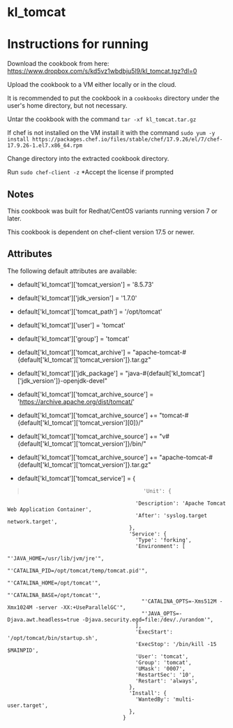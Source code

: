 # kl_tomcat

# Instructions for running

Download the cookbook from here: https://www.dropbox.com/s/kd5vz1wbdbju5l9/kl_tomcat.tgz?dl=0

Upload the cookbook to a VM either locally or in the cloud.

It is recommended to put the cookbook in a `cookbooks` directory under the user's home directory, but not necessary.

Untar the cookbook with the command `tar -xf kl_tomcat.tar.gz`

If chef is not installed on the VM install it with the command `sudo yum -y install https://packages.chef.io/files/stable/chef/17.9.26/el/7/chef-17.9.26-1.el7.x86_64.rpm`

Change directory into the extracted cookbook directory.

Run `sudo chef-client -z`
*Accept the license if prompted

## Notes
This cookbook was built for Redhat/CentOS variants running version 7 or later.

This cookbook is dependent on chef-client version 17.5 or newer.

## Attributes
The following default attributes are available:
* default['kl_tomcat']['tomcat_version']         = '8.5.73'
* default['kl_tomcat']['jdk_version']            = '1.7.0'
* default['kl_tomcat']['tomcat_path']            = '/opt/tomcat'
* default['kl_tomcat']['user']                   = 'tomcat'
* default['kl_tomcat']['group']                  = 'tomcat'
* default['kl_tomcat']['tomcat_archive']         = "apache-tomcat-#{default['kl_tomcat']['tomcat_version']}.tar.gz"
* default['kl_tomcat']['jdk_package']            = "java-#{default['kl_tomcat']['jdk_version']}-openjdk-devel"

* default['kl_tomcat']['tomcat_archive_source']  = 'https://archive.apache.org/dist/tomcat/'
* default['kl_tomcat']['tomcat_archive_source']  += "tomcat-#{default['kl_tomcat']['tomcat_version'][0]}/"
* default['kl_tomcat']['tomcat_archive_source']  += "v#{default['kl_tomcat']['tomcat_version']}/bin/"
* default['kl_tomcat']['tomcat_archive_source']  += "apache-tomcat-#{default['kl_tomcat']['tomcat_version']}.tar.gz"

* default['kl_tomcat']['tomcat_service'] = {
>                                           'Unit': {
                                             'Description': 'Apache Tomcat Web Application Container',
                                             'After': 'syslog.target network.target',
                                           },
                                           'Service': {
                                             'Type': 'forking',
                                             'Environment': [
                                               "'JAVA_HOME=/usr/lib/jvm/jre'",
                                               "'CATALINA_PID=/opt/tomcat/temp/tomcat.pid'",
                                               "'CATALINA_HOME=/opt/tomcat'",
                                               "'CATALINA_BASE=/opt/tomcat'",
                                               "'CATALINA_OPTS=-Xms512M -Xmx1024M -server -XX:+UseParallelGC'",
                                               "'JAVA_OPTS=-Djava.awt.headless=true -Djava.security.egd=file:/dev/./urandom'",
                                             ],
                                             'ExecStart': '/opt/tomcat/bin/startup.sh',
                                             'ExecStop': '/bin/kill -15 $MAINPID',
                                             'User': 'tomcat',
                                             'Group': 'tomcat',
                                             'UMask': '0007',
                                             'RestartSec': '10',
                                             'Restart': 'always',
                                           },
                                           'Install': {
                                             'WantedBy': 'multi-user.target',
                                           },
                                         }
